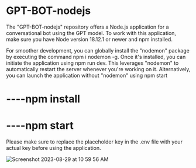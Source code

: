 # GPT-BOT-nodejs

The "GPT-BOT-nodejs" repository offers a Node.js application for a conversational bot using the GPT model. To work with this application, make sure you have Node version 18.12.1 or newer and npm installed.

For smoother development, you can globally install the "nodemon" package by executing the command npm i nodemon -g. Once it's installed, you can initiate the application using npm run dev. This leverages "nodemon" to automatically restart the server whenever you're working on it. Alternatively, you can launch the application without "nodemon" using npm start


# ----npm install
# ----npm start 

Please make sure to replace the placeholder key in the .env file with your actual key before using the application.

![Screenshot 2023-08-29 at 10 59 56 AM](https://github.com/akagujjar/GPT-BOT-nodejs/assets/104793295/28ddeca4-3612-4f2c-9ff9-4c35801e118f)
